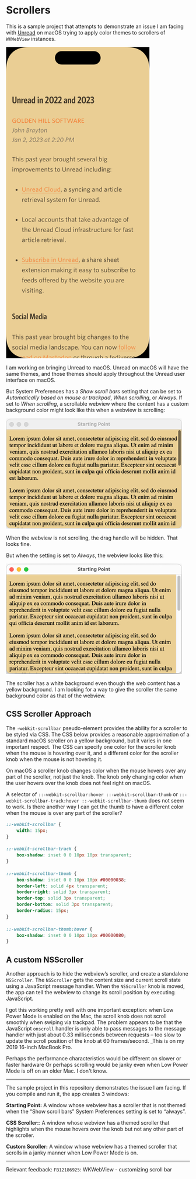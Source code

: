 # Scrollers

This is a sample project that attempts to demonstrate an issue I am facing with [Unread](https://www.goldenhillsoftware.com/unread/) on macOS trying to apply color themes to scrollers of `WKWebView` instances.

<img width="393" height="852" src="images/iphone-dawn.png" alt="Unread on iPhone displaying an article with its Dawn theme">

I am working on bringing Unread to macOS. Unread on macOS will have the same themes, and those themes should apply throughout the Unread user interface on macOS.

But System Preferences has a _Show scroll bars_ setting that can be set to _Automatically based on mouse or trackpad_, _When scrolling_, or _Always_. If set to _When scrolling_, a scrollable webview where the content has a custom background color might look like this when a webview is scrolling:

<img width="482" height="302" src="images/mac-whenscrolling.png" alt="A webview where the scroller looks good">

When the webview is not scrolling, the drag handle will be hidden. That looks fine.

But when the setting is set to _Always_, the webview looks like this:

<img width="482" height="302" src="images/mac-always.png" alt="A webview where the scroller has a white background, in contrast with the yellow background of the web content">

The scroller has a white background even though the web content has a yellow background. I am looking for a way to give the scroller the same background color as that of the webview.

## CSS Scroller Approach

The `-webkit-scrollbar` pseudo-element provides the ability for a scroller to be styled via CSS. The CSS below provides a reasonable approximation of a standard macOS scroller on a yellow background, but it varies in one important respect. The CSS can specify one color for the scroller knob when the mouse is hovering over it, and a different color for the scroller knob when the mouse is not hovering it.

On macOS a scroller knob changes color when the mouse hovers over any part of the scroller, not just the knob. The knob only changing color when the user hovers over the knob does not feel right on macOS.

A selector of `::-webkit-scrollbar:hover
::-webkit-scrollbar-thumb` or `::-webkit-scrollbar-track:hover
::-webkit-scrollbar-thumb` does not seem to work. Is there another way
I can get the thumb to have a different color when the mouse is over
any part of the scroller?

```css
::-webkit-scrollbar {
    width: 15px;
}

::-webkit-scrollbar-track {
    box-shadow: inset 0 0 10px 10px transparent;
}

::-webkit-scrollbar-thumb {
    box-shadow: inset 0 0 10px 10px #00000038;
    border-left: solid 4px transparent;
    border-right: solid 3px transparent;
    border-top: solid 3px transparent;
    border-bottom: solid 3px transparent;
    border-radius: 15px;
}

::-webkit-scrollbar-thumb:hover {
    box-shadow: inset 0 0 10px 10px #00000080;
}
```

## A custom NSScroller

Another approach is to hide the webview’s scroller, and create a standalone `NSScroller`. The `NSScroller` gets the content size and current scroll state using a JavaScript message handler. When the `NSScroller` knob is moved, the app can tell the webview to change its scroll position by executing JavaScript. 

I got this working pretty well with one important exception: when Low Power Mode is enabled on the Mac, the scroll knob does not scroll smoothly when swiping via trackpad. The problem appears to be that the JavaScript `onscroll` handler is only able to pass messages to the message handler with just about 0.33 milliseconds between requests – too slow to update the scroll position of the knob at 60 frames/second. _This is on my 2019 16-inch MacBook Pro. 

Perhaps the performance characteristics would be different on slower or faster hardware Or perhaps scrolling would be janky even when Low Power Mode is off on an older Mac. I don't know.

---

The sample project in this repository demonstrates the issue I am facing. If you compile and run it, the app creates 3 windows:

**Starting Point:** A window whose webview has a scroller that is not themed when the “Show scroll bars” System Preferences setting is set to “always”.

**CSS Scroller:**: A window whose webview has a themed scroller that highlights when the mouse hovers over the knob but not any other part of the scroller.

**Custom Scroller:** A window whose webview has a themed scroller that scrolls in a janky manner when Low Power Mode is on.

---

Relevant feedback: `FB12186925`: WKWebView - customizing scroll bar